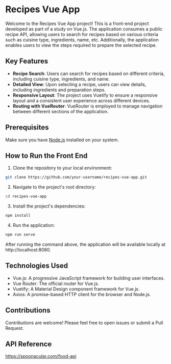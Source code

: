 # Recipes Vue App

Welcome to the Recipes Vue App project! This is a front-end project developed as part of a study on Vue.js. The application consumes a public recipe API, allowing users to search for recipes based on various criteria such as cuisine type, ingredients, name, etc. Additionally, the application enables users to view the steps required to prepare the selected recipe.

## Key Features

- **Recipe Search**: Users can search for recipes based on different criteria, including cuisine type, ingredients, and name.
- **Detailed View**: Upon selecting a recipe, users can view details, including ingredients and preparation steps.
- **Responsive Layout**: The project uses Vuetify to ensure a responsive layout and a consistent user experience across different devices.
- **Routing with VueRouter**: VueRouter is employed to manage navigation between different sections of the application.

## Prerequisites

Make sure you have [Node.js](https://nodejs.org/) installed on your system.

## How to Run the Front End

1. Clone the repository to your local environment:

```bash
git clone https://github.com/your-username/recipes-vue-app.git
```

2. Navigate to the project's root directory:

```bash
cd recipes-vue-app
```

3. Install the project's dependencies:

```bash
npm install
```

4. Run the application:

```bash
npm run serve
```

After running the command above,  the application will be available locally at http://localhost:8080.

## Technologies Used
- Vue.js: A progressive JavaScript framework for building user interfaces.
- Vue Router: The official router for Vue.js.
- Vuetify: A Material Design component framework for Vue.js.
- Axios: A promise-based HTTP client for the browser and Node.js.

## Contributions
Contributions are welcome! Please feel free to open issues or submit a Pull Request.

## API Reference
https://spoonacular.com/food-api


